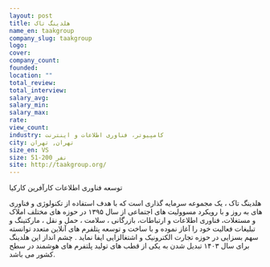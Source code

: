 ```yaml
---
layout: post
title: هلدینگ تاک
name_en: taakgroup
company_slug: taakgroup
logo: 
cover: 
company_count:
founded:
location: ""
total_review: 
total_interview: 
salary_avg: 
salary_min: 
salary_max: 
rate: 
view_count: 
industry: کامپیوتر، فناوری اطلاعات و اینترنت
city: تهران, تهران
size_en: VS
size: 51-200 نفر
site: http://taakgroup.org/
---
```


توسعه فناوری اطلاعات کارآفرین کارکیا

هلدینگ تاک ، یک مجموعه سرمایه گذاری است که با هدف استفاده از تکنولوژی و فناوری های به روز و با رویکرد مسوولیت های اجتماعی از سال ۱۳۹۵ در حوزه های مختلف املاک و مستغلات، فناوری اطلاعات و ارتباطات، بازرگانی ، سلامت ، حمل و نقل ، مارکتینگ و تبلیغات فعالیت خود را آغاز نموده و با ساخت و توسعه پتلفرم های آنلاین متعدد توانسته سهم بسزایی در حوزه تجارت الکترونیک و اشتغالزایی ایفا نماید . چشم انداز این هلدینگ برای سال ۱۴۰۳ تبدیل شدن به یکی از قطب های تولید پلتفرم های هوشمند در سطح کشور می باشد.
